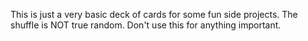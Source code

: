 This is just a very basic deck of cards for some fun side projects. The shuffle is NOT true random. Don't use this for anything important.
